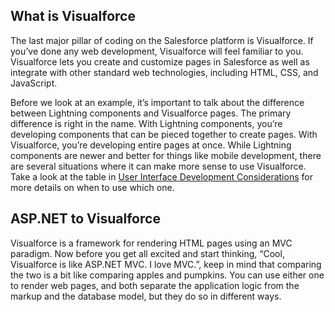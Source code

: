 ## What is Visualforce

The last major pillar of coding on the Salesforce platform is Visualforce. If you’ve done any web development, Visualforce will feel familiar to you. Visualforce lets you create and customize pages in Salesforce as well as integrate with other standard web technologies, including HTML, CSS, and JavaScript.

Before we look at an example, it’s important to talk about the difference between Lightning components and Visualforce pages. The primary difference is right in the name. With Lightning components, you’re developing components that can be pieced together to create pages. With Visualforce, you’re developing entire pages at once. While Lightning components are newer and better for things like mobile development, there are several situations where it can make more sense to use Visualforce. Take a look at the table in [User Interface Development Considerations](https://trailhead.salesforce.com/en/modules/lex_dev_overview/units/lex_dev_overview_future) for more details on when to use which one.


## ASP.NET to Visualforce

Visualforce is a framework for rendering HTML pages using an MVC paradigm. Now before you get all excited and start thinking, “Cool, Visualforce is like ASP.NET MVC. I love MVC.”, keep in mind that comparing the two is a bit like comparing apples and pumpkins. You can use either one to render web pages, and both separate the application logic from the markup and the database model, but they do so in different ways.